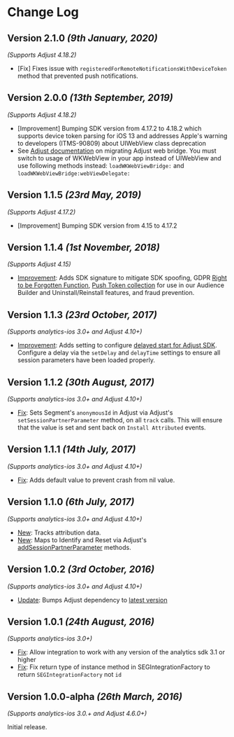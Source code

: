 Change Log
==========

Version 2.1.0 *(9th January, 2020)*
------------------------------------------
*(Supports Adjust 4.18.2)*

  * [Fix] Fixes issue with `registeredForRemoteNotificationsWithDeviceToken` method that prevented push notifications.

Version 2.0.0 *(13th September, 2019)*
------------------------------------------
*(Supports Adjust 4.18.2)*

  * [Improvement] Bumping SDK version from 4.17.2 to 4.18.2 which supports device token parsing for iOS 13  and addresses Apple's warning to developers (ITMS-90809) about UIWebView class deprecation
  * See [Adjust documentation](https://github.com/adjust/ios_sdk/blob/master/doc/english/web_view_migration.md) on migrating Adjust web bridge. You must switch to usage of WKWebView in your app instead of UIWebView and use following methods instead: `loadWKWebViewBridge:` and `loadWKWebViewBridge:webViewDelegate:`

Version 1.1.5 *(23rd May, 2019)*
------------------------------------------
*(Supports Adjust 4.17.2)*

  * [Improvement] Bumping SDK version from 4.15 to 4.17.2

Version 1.1.4 *(1st November, 2018)*
------------------------------------------
*(Supports Adjust 4.15)*

  * [Improvement](https://github.com/segment-integrations/analytics-ios-integration-adjust/pull/17): Adds SDK signature to mitigate SDK spoofing, GDPR [Right to be Forgotten Function](https://github.com/adjust/android_sdk#gdpr-right-to-be-forgotten), [Push Token collection]( https://github.com/adjust/android_sdk#push-token) for use in our Audience Builder and Uninstall/Reinstall features, and fraud prevention.


Version 1.1.3 *(23rd October, 2017)*
------------------------------------------
*(Supports analytics-ios 3.0+ and Adjust 4.10+)*

  * [Improvement](https://github.com/segment-integrations/analytics-ios-integration-adjust/pull/14): Adds setting to configure [delayed start for Adjust SDK](https://github.com/adjust/ios_sdk#delay-start). Configure a delay via the `setDelay` and `delayTime` settings to ensure all session parameters have been loaded properly.

Version 1.1.2 *(30th August, 2017)*
------------------------------------------
*(Supports analytics-ios 3.0+ and Adjust 4.10+)*

  * [Fix](https://github.com/segment-integrations/analytics-ios-integration-adjust/pull/10): Sets Segment's `anonymousId` in Adjust via Adjust's `setSessionPartnerParameter` method, on all `track` calls. This will ensure that the value is set and sent back on `Install Attributed` events.

Version 1.1.1 *(14th July, 2017)*
------------------------------------------
*(Supports analytics-ios 3.0+ and Adjust 4.10+)*

  * [Fix](https://github.com/segment-integrations/analytics-ios-integration-adjust/pull/6/files): Adds default value to prevent crash from nil value.

Version 1.1.0 *(6th July, 2017)*
------------------------------------------
*(Supports analytics-ios 3.0+ and Adjust 4.10+)*

  * [New](https://github.com/segment-integrations/analytics-ios-integration-adjust/pull/1/files): Tracks attribution data.
  * [New](https://github.com/segment-integrations/analytics-ios-integration-adjust/pull/5/files): Maps to Identify and Reset via Adjust's [addSessionPartnerParameter](https://github.com/adjust/ios_sdk#session-partner-parameters) methods.

Version 1.0.2 *(3rd October, 2016)*
------------------------------------------
*(Supports analytics-ios 3.0+ and Adjust 4.10+)*

  * [Update](https://github.com/segment-integrations/analytics-ios-integration-adjust/pull/2/commits/19d6931b51334ce72c20bbad56fec7c6c3a7f6d9): Bumps Adjust dependency to [latest version](https://cocoapods.org/pods/Adjust)

Version 1.0.1 *(24th August, 2016)*
------------------------------------------
*(Supports analytics-ios 3.0+)*

 * [Fix](https://github.com/segment-integrations/analytics-ios-integration-adjust/commit/26f40802680e8effa30c06146304575aab07fddb): Allow integration to work with any version of the analytics sdk 3.1 or higher
 * [Fix](https://github.com/segment-integrations/analytics-ios-integration-adjust/commit/56720f46a67acd0600a9fca149a7b2302be5b347): Fix return type of instance method in SEGIntegrationFactory to return `SEGIntegrationFactory` not `id`

Version 1.0.0-alpha *(26th March, 2016)*
-------------------------------------------
*(Supports analytics-ios 3.0.+ and Adjust 4.6.0+)*

Initial release.
